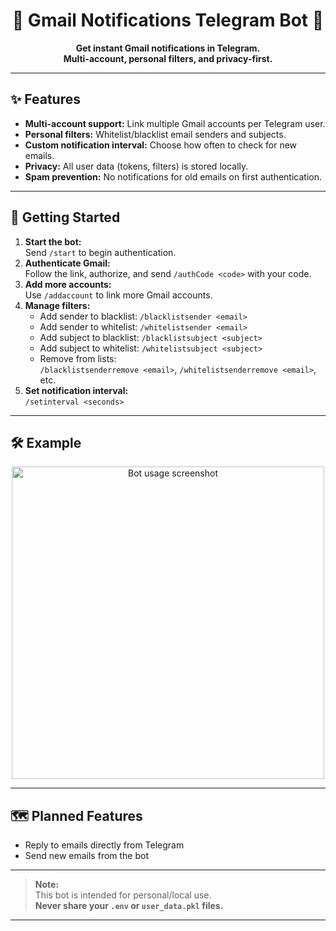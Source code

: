 <h1 align="center">📧 Gmail Notifications Telegram Bot 🤖</h1>

<p align="center">
  <b>Get instant Gmail notifications in Telegram.<br>
  Multi-account, personal filters, and privacy-first.</b>
</p>

---

## ✨ Features

- **Multi-account support:** Link multiple Gmail accounts per Telegram user.
- **Personal filters:** Whitelist/blacklist email senders and subjects.
- **Custom notification interval:** Choose how often to check for new emails.
- **Privacy:** All user data (tokens, filters) is stored locally.
- **Spam prevention:** No notifications for old emails on first authentication.

---

## 🚀 Getting Started

1. **Start the bot:**  
   Send `/start` to begin authentication.
2. **Authenticate Gmail:**  
   Follow the link, authorize, and send `/authCode <code>` with your code.
3. **Add more accounts:**  
   Use `/addaccount` to link more Gmail accounts.
4. **Manage filters:**  
   - Add sender to blacklist: `/blacklistsender <email>`
   - Add sender to whitelist: `/whitelistsender <email>`
   - Add subject to blacklist: `/blacklistsubject <subject>`
   - Add subject to whitelist: `/whitelistsubject <subject>`
   - Remove from lists:  
     `/blacklistsenderremove <email>`, `/whitelistsenderremove <email>`, etc.
5. **Set notification interval:**  
   `/setinterval <seconds>`

---

## 🛠 Example

<p align="center">
  <img src="https://github.com/user-attachments/assets/63abac28-f052-418c-907e-ca1a629ce594" alt="Bot usage screenshot" width="500">
</p>

---

## 🗺 Planned Features

- Reply to emails directly from Telegram
- Send new emails from the bot

---

> **Note:**  
> This bot is intended for personal/local use.  
> **Never share your `.env` or `user_data.pkl` files.**

---
